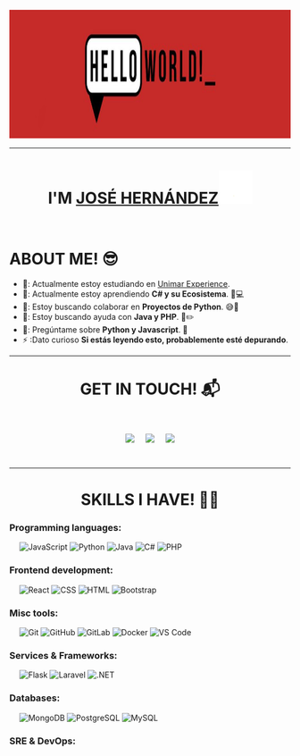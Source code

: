<p align="center">
    <img src="https://github.com/jozexo/jozexo/blob/main/hello%20world.jpg?raw=true" height="230"/>
  </p>
  <hr>
  <h1 align="center">I'M <a href="https://github.com/jozexo">JOSÉ HERNÁNDEZ<a><img src="https://github.com/jozexo/jozexo/blob/main/wave.gif" width="60px"/></h1>
  <Br>
  <h1>ABOUT ME! 😎</h1>
  
  
  - 🔭: Actualmente estoy estudiando en [Unimar Experience](https:/portalunimar.unimar.edu.ve/).
  - 🌱: Actualmente estoy aprendiendo **C# y su Ecosistema**. 🧠💻
  - 🤔: Estoy buscando colaborar en **Proyectos de Python**. 😅🐍
  - 🤝: Estoy buscando ayuda con **Java y PHP**. 📃✏️
  - 💬: Pregúntame sobre **Python y Javascript**. 🐍
  - ⚡ :Dato curioso **Si estás leyendo esto, probablemente esté depurando**.

  <hr>
  <h1 align="center">GET IN TOUCH! 📬</h1>
  <Br>
  <p align="center">
  <a href="https://www.linkedin.com/in/jos%C3%A9-hern%C3%A1ndez-720476287" target="blank"><img align="center" src="https://img.shields.io/badge/Jos%C3%A9%20Hern%C3%A1ndez-brightgreen?style=for-the-badge&logo=LinkedIn&logoColor=white&logoSize=auto&labelColor=blue&color=blue" /></a></a> &nbsp;&nbsp;&nbsp; <a href="mailto:josegollitohernandezr@gmail.com" target="blank"><img align="center" src="https://img.shields.io/badge/josegollitohernandezr%40gmail.com-badge?style=for-the-badge&logo=Gmail&logoColor=white&color=red" /></a> &nbsp;&nbsp;&nbsp; <a href="https://www.github.com/jozexo" target="blank"><img align="center" src="https://img.shields.io/badge/Jozexo-badge?style=for-the-badge&logo=Github&logoColor=white&color=black" /></a>
  </p>

  <Br>
  <hr>
  <h1 align="center">SKILLS I HAVE! 🤸‍♂</h1>

### Programming languages:
&emsp;
![JavaScript](https://img.shields.io/badge/-JavaScript-000?&logo=JavaScript)
![Python](https://img.shields.io/badge/-Python-000?&logo=Python)
![Java](https://img.shields.io/badge/-Java-000?&logo=OpenJDK)
![C#](https://img.shields.io/badge/-CSharp-000?&logo=CSharp)
![PHP](https://img.shields.io/badge/-PHP-000?&logo=PHP)

### Frontend development:
&emsp;
![React](https://img.shields.io/badge/-React-000?&logo=React)
![CSS](https://img.shields.io/badge/-CSS-000?&logo=CSS3)
![HTML](https://img.shields.io/badge/-HTML-000?&logo=HTML5)
![Bootstrap](https://img.shields.io/badge/-Bootstrap-000?&logo=Bootstrap)

### Misc tools:
&emsp;
![Git](https://img.shields.io/badge/-Git-000?&logo=Git)
![GitHub](https://img.shields.io/badge/-GitHub-000?&logo=GitHub)
![GitLab](https://img.shields.io/badge/-GitLab-000?&logo=GitLab)
![Docker](https://img.shields.io/badge/-Docker-000?&logo=Docker)
![VS Code](https://img.shields.io/badge/-VS%20Code-000?logo=Visual-Studio-Code)

### Services & Frameworks: 
&emsp;
![Flask](https://img.shields.io/badge/-Flask-000?&logo=Flask)
![Laravel](https://img.shields.io/badge/-Laravel-000?&logo=Laravel)
![.NET](https://img.shields.io/badge/-.NET-000?&logo=.NET)


### Databases:
&emsp;
![MongoDB](https://img.shields.io/badge/-MongoDB-000?&logo=MongoDB)
![PostgreSQL](https://img.shields.io/badge/-PostgreSQL-000?&logo=PostgreSQL)
![MySQL](https://img.shields.io/badge/-MySQL-000?&logo=MySQL)

### SRE & DevOps:
<!-- &emsp;
![AWS](https://img.shields.io/badge/-AWS-000?&logo=Amazon-AWS)
![Azure](https://img.shields.io/badge/-Azure-000?&logo=Microsoft-Azure)
![Terraform](https://img.shields.io/badge/-Terraform-000?&logo=Terraform)
![Kubernetes](https://img.shields.io/badge/-Kubernetes-000?&logo=Kubernetes)
![Consul](https://img.shields.io/badge/-Consul-000?&logo=Consul)
![Prometheus](https://img.shields.io/badge/-Prometheus-000?&logo=Prometheus)
![Grafana](https://img.shields.io/badge/-Grafana-000?&logo=Grafana)
![Nginx](https://img.shields.io/badge/-Nginx-000?&logo=Nginx)
![Chef](https://img.shields.io/badge/-Chef-000?&logo=Chef) -->


&emsp;